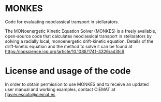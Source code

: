 # MONKES
 Code for evaluating neoclassical transport in stellarators.

The MONoenergetic Kinetic Equation Solver (MONKES) is a freely available, open-source code that calculates neoclassical transport in stellarators by solving a radially local, monoenergetic drift-kinetic equation. Details of the drift-kinetic equation and the method to solve it can be found at https://iopscience.iop.org/article/10.1088/1741-4326/ad3fc9 

# License and usage of the code
In order to obtain permission to use MONKES and to receive an updated user manual and working examples, contact CIEMAT at fjavier.escoto@ciemat.es
